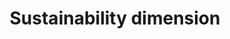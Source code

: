 ---
title: 'Sustainability dimension'
field: 'is.focus.sustainDimension'
slug: 'global-sustainability-dimension'
description: 'The primary sustainability focus of the the resource'
comment: 'Select from control list'
required: False
vocabulary: 'vocabulary.txt'
module: 'Scope'
cluster: 'Global'
policy: 'Controlled value. Multi select from control list.'
layout: 'home'
---